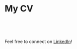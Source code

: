# My CV


&nbsp;

<object data="../docs/assets/pdf/Raphaelle Roffo - CV.pdf" width="1000" height="1000" type='application/pdf'></object>

&nbsp;

Feel free to connect on [LinkedIn](https://www.linkedin.com/in/raphaelle-roffo/)!